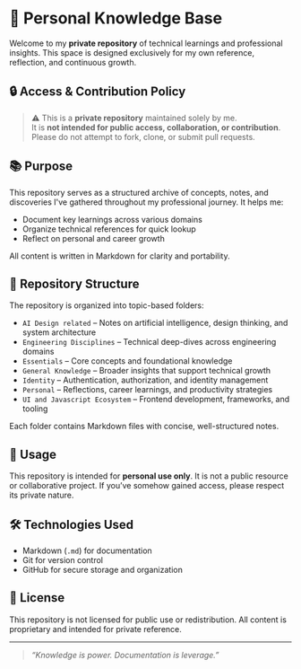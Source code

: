 # 🧠 Personal Knowledge Base

Welcome to my **private repository** of technical learnings and professional insights. This space is designed exclusively for my own reference, reflection, and continuous growth.

## 🔒 Access & Contribution Policy

> ⚠️ This is a **private repository** maintained solely by me.  
> It is **not intended for public access, collaboration, or contribution**.  
> Please do not attempt to fork, clone, or submit pull requests.

## 📚 Purpose

This repository serves as a structured archive of concepts, notes, and discoveries I've gathered throughout my professional journey. It helps me:

- Document key learnings across various domains
- Organize technical references for quick lookup
- Reflect on personal and career growth

All content is written in Markdown for clarity and portability.

## 📁 Repository Structure

The repository is organized into topic-based folders:

- `AI Design related` – Notes on artificial intelligence, design thinking, and system architecture
- `Engineering Disciplines` – Technical deep-dives across engineering domains
- `Essentials` – Core concepts and foundational knowledge
- `General Knowledge` – Broader insights that support technical growth
- `Identity` – Authentication, authorization, and identity management
- `Personal` – Reflections, career learnings, and productivity strategies
- `UI and Javascript Ecosystem` – Frontend development, frameworks, and tooling

Each folder contains Markdown files with concise, well-structured notes.

## 🚀 Usage

This repository is intended for **personal use only**. It is not a public resource or collaborative project. If you’ve somehow gained access, please respect its private nature.

## 🛠️ Technologies Used

- Markdown (`.md`) for documentation
- Git for version control
- GitHub for secure storage and organization

## 📌 License

This repository is not licensed for public use or redistribution. All content is proprietary and intended for private reference.

---

> _“Knowledge is power. Documentation is leverage.”_

